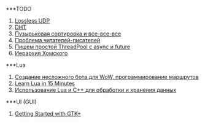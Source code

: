 ***TODO

1. [Lossless UDP](http://wiki.tox.im/index.php/Lossless_UDP)
2. [DHT](http://wiki.tox.im/index.php/DHT)
3. [Пузырьковая сортировка и все-все-все](http://habrahabr.ru/post/204600/)
4. [Проблема читателей-писателей](http://ru.wikipedia.org/wiki/%D0%9F%D1%80%D0%BE%D0%B1%D0%BB%D0%B5%D0%BC%D0%B0_%D1%87%D0%B8%D1%82%D0%B0%D1%82%D0%B5%D0%BB%D0%B5%D0%B9-%D0%BF%D0%B8%D1%81%D0%B0%D1%82%D0%B5%D0%BB%D0%B5%D0%B9)
5. [Пишем простой ThreadPool с async и future](http://habrahabr.ru/post/188234/)
6. [Иерархия Хомского](http://ru.wikipedia.org/wiki/%D0%98%D0%B5%D1%80%D0%B0%D1%80%D1%85%D0%B8%D1%8F_%D0%A5%D0%BE%D0%BC%D1%81%D0%BA%D0%BE%D0%B3%D0%BE)

***Lua

1. [Создание несложного бота для WoW, программирование маршрутов](http://habrahabr.ru/post/189792/)
2. [Learn Lua in 15 Minutes](http://tylerneylon.com/a/learn-lua/)
3. [Использование Lua и C++ для обработки и хранения данных](http://habrahabr.ru/post/197300/) 

***UI (GUI)

1. [Getting Started with GTK+](https://developer.gnome.org/gtk3/3.0/gtk-getting-started.html)
